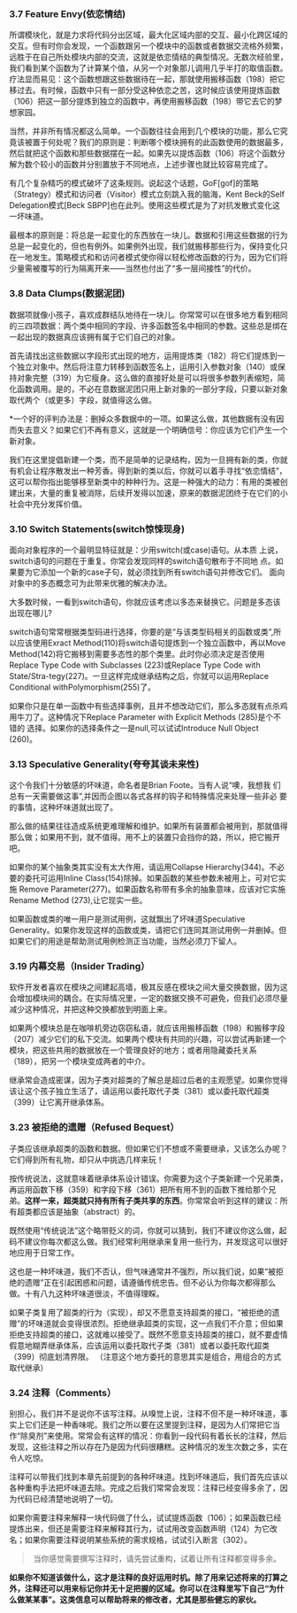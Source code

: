 ### 3.7 Feature Envy(依恋情结)
所谓模块化，就是力求将代码分出区域，最大化区域内部的交互、最小化跨区域的交互。但有时你会发现，一个函数跟另一个模块中的函数或者数据交流格外频繁，远胜于在自己所处模块内部的交流，这就是依恋情结的典型情况。无数次经验里，我们看到某个函数为了计算某个值，从另一个对象那儿调用几乎半打的取值函数。疗法显而易见：这个函数想跟这些数据待在一起，那就使用搬移函数（198）把它移过去。有时候，函数中只有一部分受这种依恋之苦，这时候应该使用提炼函数（106）把这一部分提炼到独立的函数中，再使用搬移函数（198）带它去它的梦想家园。

当然，并非所有情况都这么简单。一个函数往往会用到几个模块的功能，那么它究竟该被置于何处呢？我们的原则是：判断哪个模块拥有的此函数使用的数据最多，然后就把这个函数和那些数据摆在一起。如果先以提炼函数（106）将这个函数分解为数个较小的函数并分别置放于不同地点，上述步骤也就比较容易完成了。

有几个复杂精巧的模式破坏了这条规则。说起这个话题，GoF[gof]的策略（Strategy）模式和访问者（Visitor）模式立刻跳入我的脑海，Kent Beck的Self Delegation模式[Beck SBPP]也在此列。使用这些模式是为了对抗发散式变化这一坏味道。

最根本的原则是：将总是一起变化的东西放在一块儿。数据和引用这些数据的行为总是一起变化的，但也有例外。如果例外出现，我们就搬移那些行为，保持变化只在一地发生。策略模式和和访问者模式使你得以轻松修改函数的行为，因为它们将少量需被覆写的行为隔离开来——当然也付出了“多一层间接性”的代价。

### 3.8 Data Clumps(数据泥团)
数据项就像小孩子，喜欢成群结队地待在一块儿。你常常可以在很多地方看到相同的三四项数据：两个类中相同的字段、许多函数签名中相同的参数。这些总是绑在一起出现的数据真应该拥有属于它们自己的对象。

首先请找出这些数据以字段形式出现的地方，运用提炼类（182）将它们提炼到一个独立对象中。然后将注意力转移到函数签名上，运用引入参数对象（140）或保持对象完整（319）为它瘦身。这么做的直接好处是可以将很多参数列表缩短，简化函数调用。是的，不必在意数据泥团只用上新对象的一部分字段，只要以新对象取代两个（或更多）字段，就值得这么做。

*一个好的评判办法是：删掉众多数据中的一项。如果这么做，其他数据有没有因而失去意义？如果它们不再有意义，这就是一个明确信号：你应该为它们产生一个新对象。

我们在这里提倡新建一个类，而不是简单的记录结构，因为一旦拥有新的类，你就有机会让程序散发出一种芳香。得到新的类以后，你就可以着手寻找“依恋情结”，这可以帮你指出能够移至新类中的种种行为。这是一种强大的动力：有用的类被创建出来，大量的重复被消除，后续开发得以加速，原来的数据泥团终于在它们的小社会中充分发挥价值。

### 3.10 Switch Statements(switch惊悚现身)
面向对象程序的一个最明显特征就是：少用switch(或case)语句。从本质
上说，switch语句的问题在于重复。你常会发现同样的switch语句散布于不同地
点。如果要为它添加一个新的case子句，就必须找到所有switch语句并修改它们。
面向对象中的多态概念可为此带来优雅的解决办法。

大多数时候，一看到switch语句，你就应该考虑以多态来替换它。问题是多态该出现在哪儿?

switch语句常常根据类型码进行选择，你要的是“与该类型码相关的函数或类”,所以应该使用Exract Method(110)将switch语句提炼到一个独立函数中，再以Move Method(142)将它搬移到需要多态性的那个类里。此时你必须决定是否使用Replace Type Code with Subclasses (223)或Replace Type Code with State/Stra-tegy(227)。一旦这样完成继承结构之后，你就可以运用Replace Conditional withPolymorphism(255)了。

如果你只是在单一函数中有些选择事例，且并不想改动它们，那么多态就有点杀鸡用牛刀了。这种情况下Replace Parameter with Explicit Methods (285)是个不错的
选择。如果你的选择条件之一是null,可以试试Introduce Null Object (260)。

### 3.13 Speculative Generality(夸夸其谈未来性)
这个令我们十分敏感的坏味道，命名者是Brian Foote。当有人说“噢，我想我
们总有一天需要做这事”,并因而企图以各式各样的钩子和特殊情况来处理一些非必
要的事情，这种坏味道就出现了。

那么做的结果往往造成系统更难理解和维护。如果所有装置都会被用到，那就值得那么做；如果用不到，就不值得。用不上的装置只会挡你的路，所以，把它搬开吧。

如果你的某个抽象类其实没有太大作用，请运用Collapse Hierarchy(344)。不必
要的委托可运用Inline Class(154)除掉。如果函数的某些参数未被用上，可对它实施
Remove Parameter(277)。如果函数名称带有多余的抽象意味，应该对它实施Rename
Method (273),让它现实一些。

如果函数或类的唯一用户是测试用例，这就飘出了坏味道Speculative Generality。如果你发现这样的函数或类，请把它们连同其测试用例一并删掉。但如果它们的用途是帮助测试用例检测正当功能，当然必须刀下留人。

### 3.19 内幕交易（Insider Trading）

软件开发者喜欢在模块之间建起高墙，极其反感在模块之间大量交换数据，因为这会增加模块间的耦合。在实际情况里，一定的数据交换不可避免，但我们必须尽量减少这种情况，并把这种交换都放到明面上来。

如果两个模块总是在咖啡机旁边窃窃私语，就应该用搬移函数（198）和搬移字段（207）减少它们的私下交流。如果两个模块有共同的兴趣，可以尝试再新建一个模块，把这些共用的数据放在一个管理良好的地方；或者用隐藏委托关系（189），把另一个模块变成两者的中介。

继承常会造成密谋，因为子类对超类的了解总是超过后者的主观愿望。如果你觉得该让这个孩子独立生活了，请运用以委托取代子类（381）或以委托取代超类（399）让它离开继承体系。

### 3.23 被拒绝的遗赠（Refused Bequest）

子类应该继承超类的函数和数据。但如果它们不想或不需要继承，又该怎么办呢？它们得到所有礼物，却只从中挑选几样来玩！

按传统说法，这就意味着继承体系设计错误。你需要为这个子类新建一个兄弟类，再运用函数下移（359）和字段下移（361）把所有用不到的函数下推给那个兄弟。**这样一来，超类就只持有所有子类共享的东西**。你常常会听到这样的建议：所有超类都应该是抽象（abstract）的。

既然使用“传统说法”这个略带贬义的词，你就可以猜到，我们不建议你这么做，起码不建议你每次都这么做。我们经常利用继承来复用一些行为，并发现这可以很好地应用于日常工作。

这也是一种坏味道，我们不否认，但气味通常并不强烈，所以我们说，如果“被拒绝的遗赠”正在引起困惑和问题，请遵循传统忠告。但不必认为你每次都得那么做。十有八九这种坏味道很淡，不值得理睬。

如果子类复用了超类的行为（实现），却又不愿意支持超类的接口，“被拒绝的遗赠”的坏味道就会变得很浓烈。拒绝继承超类的实现，这一点我们不介意；但如果拒绝支持超类的接口，这就难以接受了。既然不愿意支持超类的接口，就不要虚情假意地糊弄继承体系，应该运用以委托取代子类（381）或者以委托取代超类（399）彻底划清界限。
（注意这个地方委托的意思其实是组合，用组合的方式取代继承）

### 3.24 注释（Comments）

别担心，我们并不是说你不该写注释。从嗅觉上说，注释不但不是一种坏味道，事实上它们还是一种香味呢。我们之所以要在这里提到注释，是因为人们常把它当作“除臭剂”来使用。常常会有这样的情况：你看到一段代码有着长长的注释，然后发现，这些注释之所以存在乃是因为代码很糟糕。这种情况的发生次数之多，实在令人吃惊。

注释可以带我们找到本章先前提到的各种坏味道。找到坏味道后，我们首先应该以各种重构手法把坏味道去除。完成之后我们常常会发现：注释已经变得多余了，因为代码已经清楚地说明了一切。

如果你需要注释来解释一块代码做了什么，试试提炼函数（106）；如果函数已经提炼出来，但还是需要注释来解释其行为，试试用改变函数声明（124）为它改名；如果你需要注释说明某些系统的需求规格，试试引入断言（302）。

>  当你感觉需要撰写注释时，请先尝试重构，试着让所有注释都变得多余。

**如果你不知道该做什么，这才是注释的良好运用时机。除了用来记述将来的打算之外，注释还可以用来标记你并无十足把握的区域。你可以在注释里写下自己“为什么做某某事”。这类信息可以帮助将来的修改者，尤其是那些健忘的家伙。**
